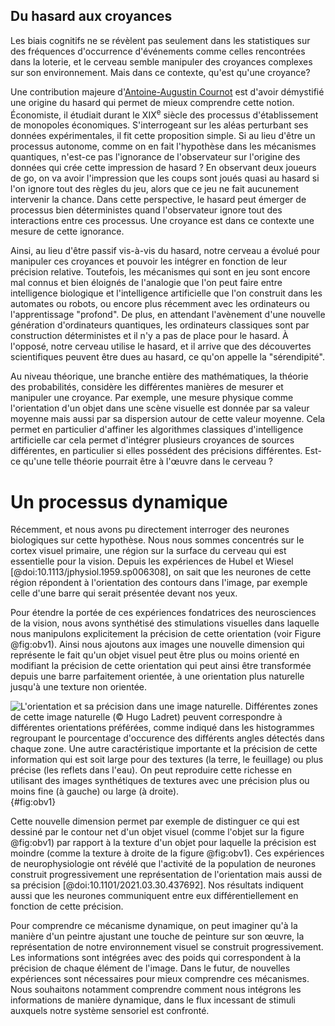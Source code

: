 ## Du hasard aux croyances

Les biais cognitifs ne se révèlent pas seulement dans les statistiques sur des fréquences d'occurrence d'événements comme celles rencontrées dans la loterie, et le cerveau semble manipuler des croyances complexes sur son environnement. Mais dans ce contexte, qu'est qu'une croyance?

Une contribution majeure d'[Antoine-Augustin Cournot](https://fr.wikipedia.org/wiki/Antoine-Augustin_Cournot) est d'avoir démystifié une origine du hasard qui permet de mieux comprendre cette notion. Économiste, il étudiait durant le XIX<sup>e</sup> siècle des processus d'établissement de monopoles économiques. S'interrogeant sur les aléas perturbant ses données expérimentales, il fit cette proposition simple. Si au lieu d'être un processus autonome, comme on en fait l'hypothèse dans les mécanismes quantiques, n'est-ce pas l'ignorance de l'observateur sur l'origine des données qui crée cette impression de hasard ? En observant deux joueurs de go, on va avoir l'impression que les coups sont joués quasi au hasard si l'on ignore tout des règles du jeu, alors que ce jeu ne fait aucunement intervenir la chance. Dans cette perspective, le hasard peut émerger de processus bien déterministes quand l'observateur ignore tout des interactions entre ces processus. Une croyance est dans ce contexte une mesure de cette ignorance.

Ainsi, au lieu d'être passif vis-à-vis du hasard, notre cerveau a évolué pour manipuler ces croyances et pouvoir les intégrer en fonction de leur précision relative. Toutefois, les mécanismes qui sont en jeu sont encore mal connus et bien éloignés de l'analogie que l'on peut faire entre intelligence biologique et l'intelligence artificielle que l'on construit dans les automates ou robots, ou encore plus récemment avec les ordinateurs ou l'apprentissage "profond". De plus, en attendant l'avènement d'une nouvelle génération d'ordinateurs quantiques, les ordinateurs classiques sont par construction déterministes et il n'y a pas de place pour le hasard. À l'opposé, notre cerveau utilise le hasard, et il arrive que des découvertes scientifiques peuvent être dues au hasard, ce qu'on appelle la "sérendipité". 

Au niveau théorique, une branche entière des mathématiques, la théorie des probabilités, considère les différentes manières de mesurer et manipuler une croyance. Par exemple, une mesure physique comme l'orientation d'un objet dans une scène visuelle est donnée par sa valeur moyenne mais aussi par sa dispersion autour de cette valeur moyenne. Cela permet en particulier d'affiner les algorithmes classiques d'intelligence artificielle car cela permet d'intégrer plusieurs croyances de sources différentes, en particulier si elles possédent des précisions différentes. Est-ce qu'une telle théorie pourrait être à l'œuvre dans le cerveau ?

# Un processus dynamique

Récemment, et nous avons pu directement interroger des neurones biologiques sur cette hypothèse. Nous nous sommes concentrés sur le cortex visuel primaire, une région sur la surface du cerveau qui est essentielle pour la vision. Depuis les expériences de Hubel et Wiesel [@doi:10.1113/jphysiol.1959.sp006308], on sait que les neurones de cette région répondent à l'orientation des contours dans l'image, par exemple celle d'une barre qui serait présentée devant nos yeux. 

Pour étendre la portée de ces expériences fondatrices des neurosciences de la vision, nous avons synthétisé des stimulations visuelles dans laquelle nous manipulons explicitement la précision de cette orientation (voir Figure @fig:obv1). Ainsi nous ajoutons aux images une nouvelle dimension qui représente le fait qu'un objet visuel peut être plus ou moins orienté en modifiant la précision de cette orientation qui peut ainsi être transformée depuis une barre parfaitement orientée, à une orientation plus naturelle jusqu'à une texture non orientée.

![
**L'orientation et sa précision dans une image naturelle.**
Différentes zones de cette image naturelle (© Hugo Ladret) peuvent correspondre à différentes orientations préférées, comme indiqué dans les histogrammes regroupant le pourcentage d'occurence des différents angles détectés dans chaque zone. Une autre caractéristique importante et la précision de cette information qui est soit large pour des textures (la terre, le feuillage) ou plus précise (les reflets dans l'eau). On peut reproduire cette richesse en utilisant des images synthétiques de textures avec une précision plus ou moins fine (à gauche) ou large (à droite).
](https://www.biorxiv.org/content/biorxiv/early/2021/03/30/2021.03.30.437692/F7.large.jpg?width=800&height=600&carousel=1 "OBV1"){#fig:obv1}


Cette nouvelle dimension permet par exemple de distinguer ce qui est dessiné par le contour net d'un objet visuel (comme l'objet sur la figure @fig:obv1) par rapport à la texture d'un objet pour laquelle la précision est moindre (comme la texture à droite de la figure @fig:obv1).  Ces expériences de neurophysiologie ont révélé que l'activité de la population de neurones construit progressivement une représentation de l'orientation mais aussi de sa précision [@doi:10.1101/2021.03.30.437692]. Nos résultats indiquent aussi que les neurones communiquent entre eux différentiellement en fonction de cette précision. 

Pour comprendre ce mécanisme dynamique, on peut imaginer qu'à la manière d'un peintre ajustant une touche de peinture sur son œuvre, la représentation de notre environnement visuel se construit progressivement. Les informations sont intégrées avec des poids qui correspondent à la précision de chaque élément de l'image. Dans le futur, de nouvelles expériences sont nécessaires pour mieux comprendre ces mécanismes. Nous souhaitons notamment comprendre comment nous intégrons les informations de manière dynamique, dans le flux incessant de stimuli auxquels notre système sensoriel est confronté.
